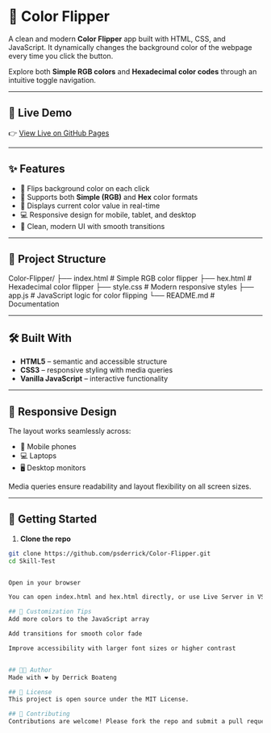 # 🎨 Color Flipper

A clean and modern **Color Flipper** app built with HTML, CSS, and JavaScript. It dynamically changes the background color of the webpage every time you click the button.

Explore both **Simple RGB colors** and **Hexadecimal color codes** through an intuitive toggle navigation.

---

## 🌈 Live Demo

👉 [View Live on GitHub Pages](https://psderrick.github.io/Color-Flipper/)  


---

## ✨ Features

- 🔁 Flips background color on each click
- 🧮 Supports both **Simple (RGB)** and **Hex** color formats
- 🎨 Displays current color value in real-time
- 💻 Responsive design for mobile, tablet, and desktop
- 🧼 Clean, modern UI with smooth transitions

---

## 📁 Project Structure


Color-Flipper/
├── index.html # Simple RGB color flipper
├── hex.html # Hexadecimal color flipper
├── style.css # Modern responsive styles
├── app.js # JavaScript logic for color flipping
└── README.md # Documentation


---

## 🛠️ Built With

- **HTML5** – semantic and accessible structure
- **CSS3** – responsive styling with media queries
- **Vanilla JavaScript** – interactive functionality

---

## 📲 Responsive Design

The layout works seamlessly across:

- 📱 Mobile phones
- 💻 Laptops
- 🖥️ Desktop monitors

Media queries ensure readability and layout flexibility on all screen sizes.

---

## 🚀 Getting Started

1. **Clone the repo**

```bash
git clone https://github.com/psderrick/Color-Flipper.git
cd Skill-Test


Open in your browser

You can open index.html and hex.html directly, or use Live Server in VS Code for local development.

## 🧩 Customization Tips
Add more colors to the JavaScript array

Add transitions for smooth color fade

Improve accessibility with larger font sizes or higher contrast


## 🧑‍💻 Author
Made with ❤️ by Derrick Boateng

## 📄 License
This project is open source under the MIT License.

## 🙌 Contributing
Contributions are welcome! Please fork the repo and submit a pull request.











